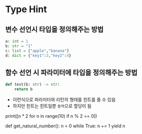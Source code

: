 # Type Hint

## 변수 선언시 타입을 정의해주는 방법
``` python
a: int = 1 
b: str = "1"
c: list = ["apple","banana"] 
d: dict = {"key1":3,"key2":4}
```

## 함수 선언 시 파라미터에 타입을 정의해주는 방법

```python
def test(b: str) -> str:  
    return b
```
* 이런식으로 파라미터와 리턴의 형태를 힌트를 줄 수 있음
* 하지만 힌트는 힌트일뿐 `동적`으로 할당이 됨

print([n * 2 for n in range(10) if n % 2 == 0])


def get_natural_number():
    n = 0
    while True:
        n += 1
        yield n
